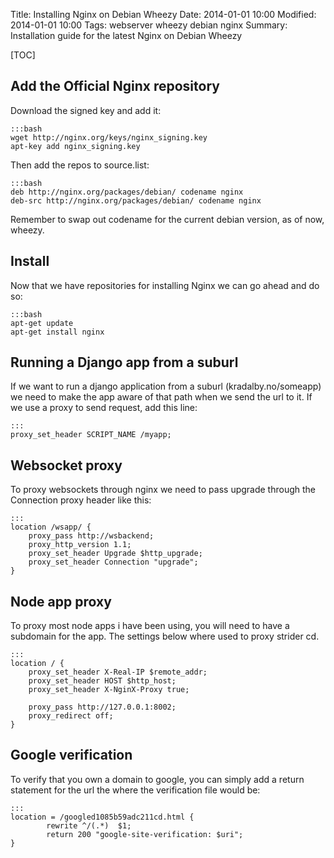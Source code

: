 Title: Installing Nginx on Debian Wheezy 
Date: 2014-01-01 10:00
Modified: 2014-01-01 10:00
Tags: webserver wheezy debian nginx
Summary: Installation guide for the latest Nginx on Debian Wheezy

[TOC]

## Add the Official Nginx repository

Download the signed key and add it:

    :::bash
    wget http://nginx.org/keys/nginx_signing.key
    apt-key add nginx_signing.key

Then add the repos to source.list:

    :::bash
    deb http://nginx.org/packages/debian/ codename nginx
    deb-src http://nginx.org/packages/debian/ codename nginx

Remember to swap out codename for the current debian version, as of now, wheezy.

## Install
Now that we have repositories for installing Nginx we can go ahead and do so:

    :::bash
    apt-get update
    apt-get install nginx


## Running a Django app from a suburl
If we want to run a django application from a suburl (kradalby.no/someapp) we need to make the app aware of that path when we send the url to it.
If we use a proxy to send request, add this line:
    
    :::
    proxy_set_header SCRIPT_NAME /myapp;


## Websocket proxy
To proxy websockets through nginx we need to pass upgrade through the Connection proxy header like this:

    :::
    location /wsapp/ {
        proxy_pass http://wsbackend;
        proxy_http_version 1.1;
        proxy_set_header Upgrade $http_upgrade;
        proxy_set_header Connection "upgrade";
    }


## Node app proxy

To proxy most node apps i have been using, you will need to have a subdomain for the app.
The settings below where used to proxy strider cd.

    :::
    location / {
        proxy_set_header X-Real-IP $remote_addr;
        proxy_set_header HOST $http_host;
        proxy_set_header X-NginX-Proxy true;

        proxy_pass http://127.0.0.1:8002;
        proxy_redirect off;
    }

## Google verification
To verify that you own a domain to google, you can simply add a return statement for the url the where the verification file would be:

    :::
    location = /googled1085b59adc211cd.html {
            rewrite ^/(.*)  $1;
            return 200 "google-site-verification: $uri";
    }
